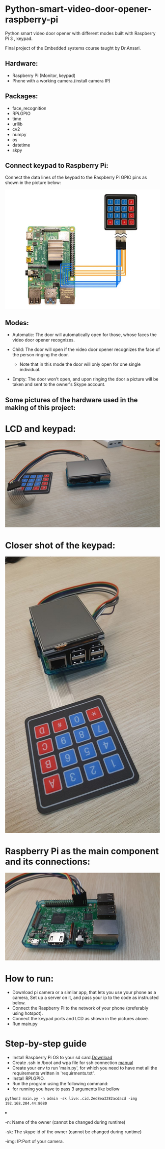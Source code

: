 # Python-smart-video-door-opener-raspberry-pi
Python smart video door opener with different modes built with Raspberry Pi 3 , keypad.

Final project of the Embedded systems course taught by Dr.Ansari.

## Hardware:
- Raspberry Pi (Monitor, keypad)
- Phone with a working camera.(install camera IP)

## Packages:
- face_recognition
- RPi.GPIO
- time
- urllib
- cv2
- numpy
- os
- datetime
- skpy

## Connect keypad to Raspberry Pi:
Connect the data lines of the keypad to the Raspberry Pi GPIO pins as shown in the picture below:

![Keypad GPIO-pin setup](/keypad-how-to-connect.jpg)

## Modes:
- Automatic: The door will automatically open for those, whose faces the video door opener recognizes. 

- Child: The door will open if the video door opener recognizes the face of the person ringing the door.

  - Note that in this mode the door will only open for one single individual.

- Empty: The door won't open, and upon ringing the door a picture will be taken and sent to the owner's Skype account.

## Some pictures of the hardware used in the making of this project:
# LCD and keypad:
![Monitor](/Lcd.jpg)
# Closer shot of the keypad:
![Keypad](/Keypad.jpg)
# Raspberry Pi as the main component and its connections:
![Raspberry](/Raspberry-pi-with-connections.jpg)

# How to run:
- Download pi camera or a similar app, that lets you use your phone as a camera, Set up a server on it, and pass your ip to the code as instructed below.
- Connect the Raspberry Pi to the network of your phone (preferably using hotspot).
- Connect the keypad ports and LCD as shown in the pictures above.
- Run main.py

# Step-by-step guide
+ Install Raspberry Pi OS to your sd card.[Download](https://www.raspberrypi.com/software/)
+ Create .ssh in /boot and wpa file for ssh connection [manual](https://spin.atomicobject.com/2019/06/09/raspberry-pi-laptop-display/)
+ Create your env to run 'main.py', for which you need to have met all the requirements written in 'requirments.txt'.
+ Install RPI.GPIO.
+ Run the program using the following command:
+ for running you have to pass 3 arguments like bellow 
```console
python3 main.py -n admin -sk live:.cid.2ed8ea3282acdacd -img 192.168.204.44:8080
```

<li>

-n: Name of the owner (cannot be changed during runtime)

-sk: The skype id of the owner (cannot be changed during runtime)

-img: IP:Port of your camera.
</li>
